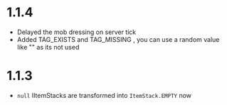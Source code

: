 # 1.1.4
+ Delayed the mob dressing on server tick
+ Added TAG_EXISTS and TAG_MISSING , you can use a random value like "" as its not used

# 1.1.3
+ `null` IItemStacks are transformed into `ItemStack.EMPTY` now